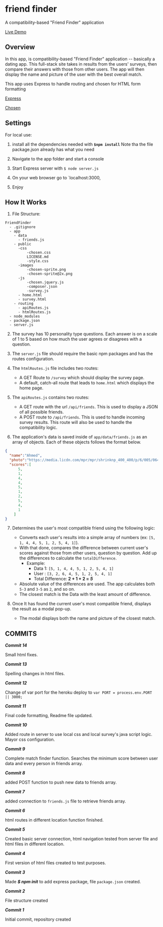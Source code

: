 # friend finder

A compatibility-based "Friend Finder" application

[Live Demo](https://mc-friend-finder.herokuapp.com/)

## Overview

In this app, is compatibility-based "Friend Finder" application -- basically a dating app. This full-stack site takes in results from the users' surveys, then compare their answers with those from other users. The app will then display the name and picture of the user with the best overall match.
 
This app uses Express to handle routing and chosen for HTML form  formatting

[Express](https://www.npmjs.com/package/express)

[Chosen](https://harvesthq.github.io/chosen/)


## Settings

For local use:

1. install all the dependencies needed with **`$npm install`**  Note tha the file package.json already has what you need

2. Navigate to the app folder and start a console

3. Start Express server with `$ node server.js`

4. On your web browser go to `localhost:3000,

5. Enjoy



## How It Works

1. File Structure:

  ```
  FriendFinder
    - .gitignore
    - app
      - data
        - friends.js
      - public
        -css
            -chosen.css
            LICENSE.md
            -style.css
        -images
            -chosen-sprite.png
            -chosen-sprite@2x.png
        -js
            -chosen.jquery.js
            -composer.json
            -survey.js
        - home.html
        - survey.html
      - routing
        - apiRoutes.js
        - htmlRoutes.js
    - node_modules
    - package.json
    - server.js
  ```
2. The survey has 10 personality type questions. Each answer is on a scale of 1 to 5 based on how much the user agrees or disagrees with a question.

3. The `server.js` file should require the basic npm packages and has the routes configuration.

4. The `htmlRoutes.js` file includes two routes:

   * A GET Route to `/survey` which should display the survey page.
   * A default, catch-all route that leads to `home.html` which displays the home page.

5. The `apiRoutes.js` contains two routes:

   * A GET route with the url `/api/friends`. This is used to display a JSON of all possible friends.
   * A POST route to `/api/friends`. This is used to handle incoming survey results. This route will also be used to handle the compatibility logic.

6. The application's data is saved inside of `app/data/friends.js` as an array of objects. Each of these objects  follows the format below.

```json
{
  "name":"Ahmed",
  "photo":"https://media.licdn.com/mpr/mpr/shrinknp_400_400/p/6/005/064/1bd/3435aa3.jpg",
  "scores":[
      5,
      1,
      4,
      4,
      5,
      1,
      2,
      5,
      4,
      1
    ]
}
```

7. Determines the user's most compatible friend using the following logic:

   * Converts each user's results into a simple array of numbers (ex: `[5, 1, 4, 4, 5, 1, 2, 5, 4, 1]`).
   * With that done, compares the difference between current user's scores against those from other users, question by question. Add up the differences to calculate the `totalDifference`.
     * Example:
       * Data 1: `[5, 1, 4, 4, 5, 1, 2, 5, 4, 1]`
       * User : `[3, 2, 6, 4, 5, 1, 2, 5, 4, 1]`
       * Total Difference: **2 + 1 + 2 =** **_5_**
   * Absolute value of the differences are used. The app calculates both `5-3` and `3-5` as `2`, and so on.
   * The closest match is the Data with the least amount of difference.

8. Once It has found the current user's most compatible friend, displays the result as a modal pop-up.
   * The modal displays both the name and picture of the closest match.


## COMMITS

**_Commit 14_**

Small html fixes.


**_Commit 13_**

Spelling changes in html files.


**_Commit 12_**

Change of var port for the heroku deploy to `var PORT = process.env.PORT || 3000;`


**_Commit 11_**

Final code formatting, Readme file updated.

**_Commit 10_**

Added route in server to use local css and local survey's java script logic. Mayor css configuration.

**_Commit 9_**

Complete match finder function. Searches the minimum score between user data and every person in friends array.

**_Commit 8_**

added POST function to push new data to friends array.

**_Commit 7_**

added connection to `friends.js` file to retrieve friends array.

**_Commit 6_**

html routes in different location function finished.

**_Commit 5_**

Created basic server connection, html navigation tested from server file and html files in different location. 


**_Commit 4_**

First version of html files created to test purposes.

**_Commit 3_**

Made **_$ npm init_** to add express package,  file `package.json`
 created.

**_Commit 2_**

File structure created

**_Commit 1_**

Initial commit, repository created


